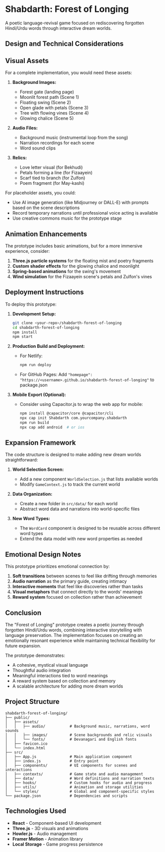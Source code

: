 # Shabdarth: Forest of Longing

A poetic language-revival game focused on rediscovering forgotten Hindi/Urdu words through interactive dream worlds.

## Design and Technical Considerations

## Visual Assets

For a complete implementation, you would need these assets:

1. **Background Images:**
   - Forest gate (landing page)
   - Moonlit forest path (Scene 1)
   - Floating swing (Scene 2)
   - Open glade with petals (Scene 3)
   - Tree with flowing vines (Scene 4)
   - Glowing chalice (Scene 5)

2. **Audio Files:**
   - Background music (instrumental loop from the song)
   - Narration recordings for each scene
   - Word sound clips

3. **Relics:**
   - Love letter visual (for Bekhudi)
   - Petals forming a line (for Fizaayein)
   - Scarf tied to branch (for Zulfon)
   - Poem fragment (for May-kashi)

For placeholder assets, you could:
- Use AI image generation (like Midjourney or DALL-E) with prompts based on the scene descriptions
- Record temporary narrations until professional voice acting is available
- Use creative commons music for the prototype stage

## Animation Enhancements

The prototype includes basic animations, but for a more immersive experience, consider:

1. **Three.js particle systems** for the floating mist and poetry fragments
2. **Custom shader effects** for the glowing chalice and moonlight
3. **Spring-based animations** for the swing's movement
4. **Wind simulation** for the Fizaayein scene's petals and Zulfon's vines

## Deployment Instructions

To deploy this prototype:

1. **Development Setup:**
   ```bash
   git clone <your-repo>/shabdarth-forest-of-longing
   cd shabdarth-forest-of-longing
   npm install
   npm start
   ```

2. **Production Build and Deployment:**
   - For Netlify:
     ```bash
     npm run deploy
     ```
   - For GitHub Pages:
     Add `"homepage": "https://<username>.github.io/shabdarth-forest-of-longing"` to package.json

3. **Mobile Export (Optional):**
   - Consider using Capacitor.js to wrap the web app for mobile:
     ```bash
     npm install @capacitor/core @capacitor/cli
     npx cap init Shabdarth com.yourcompany.shabdarth
     npm run build
     npx cap add android  # or ios
     ```

## Expansion Framework

The code structure is designed to make adding new dream worlds straightforward:

1. **World Selection Screen:**
   - Add a new component `WorldSelection.js` that lists available worlds
   - Modify `GameContext.js` to track the current world

2. **Data Organization:**
   - Create a new folder in `src/data/` for each world
   - Abstract word data and narrations into world-specific files

3. **New Word Types:**
   - The `WordCard` component is designed to be reusable across different word types
   - Extend the data model with new word properties as needed

## Emotional Design Notes

This prototype prioritizes emotional connection by:

1. **Soft transitions** between scenes to feel like drifting through memories
2. **Audio narration** as the primary guide, creating intimacy
3. **Interactive moments** that feel like discoveries rather than tasks
4. **Visual metaphors** that connect directly to the words' meanings
5. **Reward system** focused on collection rather than achievement

## Conclusion

The "Forest of Longing" prototype creates a poetic journey through forgotten Hindi/Urdu words, combining interactive storytelling with language preservation. The implementation focuses on creating an emotionally resonant experience while maintaining technical flexibility for future expansion.

The prototype demonstrates:
- A cohesive, mystical visual language
- Thoughtful audio integration
- Meaningful interactions tied to word meanings
- A reward system based on collection and memory
- A scalable architecture for adding more dream worlds

## Project Structure

```
shabdarth-forest-of-longing/
├── public/
│   ├── assets/
│   │   ├── audio/           # Background music, narrations, word sounds
│   │   ├── images/          # Scene backgrounds and relic visuals
│   │   └── fonts/           # Devanagari and English fonts
│   ├── favicon.ico
│   └── index.html
├── src/
│   ├── App.js               # Main application component
│   ├── index.js             # Entry point
│   ├── components/          # UI components for scenes and interactions
│   ├── contexts/            # Game state and audio management
│   ├── data/                # Word definitions and narration texts
│   ├── hooks/               # Custom hooks for audio and progress
│   ├── utils/               # Animation and storage utilities
│   └── styles/              # Global and component-specific styles
└── package.json             # Dependencies and scripts
```

## Technologies Used

- **React** - Component-based UI development
- **Three.js** - 3D visuals and animations
- **Howler.js** - Audio management
- **Framer Motion** - Animation library
- **Local Storage** - Game progress persistence
